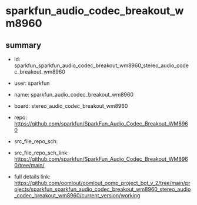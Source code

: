 # sparkfun_audio_codec_breakout_wm8960
 
## summary 
* id: sparkfun_sparkfun_audio_codec_breakout_wm8960_stereo_audio_codec_breakout_wm8960
* user: sparkfun
* name: sparkfun_audio_codec_breakout_wm8960
* board: stereo_audio_codec_breakout_wm8960
* repo: https://github.com/sparkfun/SparkFun_Audio_Codec_Breakout_WM8960



* src_file_repo_sch: 
* src_file_repo_sch_link: https://github.com/sparkfun/SparkFun_Audio_Codec_Breakout_WM8960/tree/main/
* full details link: https://github.com/oomlout/oomlout_oomp_project_bot_v_2/tree/main/projects/sparkfun_sparkfun_audio_codec_breakout_wm8960_stereo_audio_codec_breakout_wm8960/current_version/working  







